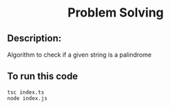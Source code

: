 <h1 align="center">  Problem Solving </h1>

## Description:

Algorithm to check if a given string is a palindrome

## To run this code

```
tsc index.ts
node index.js
```
